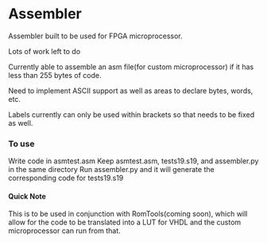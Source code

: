 # Assembler
Assembler built to be used for FPGA microprocessor.  

Lots of work left to do

Currently able to assemble an asm file(for custom microprocessor) if it has less than 255 bytes of code.

Need to implement ASCII support as well as areas to declare bytes, words, etc.

Labels currently can only be used within brackets so that needs to be fixed as well.

### To use
Write code in asmtest.asm 
Keep asmtest.asm, tests19.s19, and assembler.py in the same directory
Run assembler.py and it will generate the corresponding code for tests19.s19

#### Quick Note
This is to be used in conjunction with RomTools(coming soon), which will allow for the code to be translated into a LUT for VHDL and the custom microprocessor can run from that.
